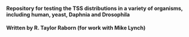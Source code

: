 #### Repository for testing the TSS distributions in a variety of organisms, including human, yeast, Daphnia and Drosophila
#### Written by R. Taylor Raborn (for work with Mike Lynch)


